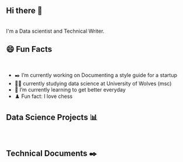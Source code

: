 ## Hi there 👋
<br>
I'm a Data scientist and Technical Writer.

## :smile: Fun Facts 
<br>

- :black_nib: I’m currently working on Documenting a style guide for a startup
-  :man_student: currently studying data science at University of Wolves (msc)
- 🌱 I’m currently learning to get better everyday
- ♟️ Fun fact: I love chess

## Data Science Projects :bar_chart:
<br>



## Technical Documents :black_nib:
<br>




